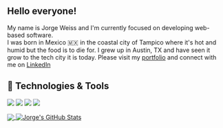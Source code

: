 ## Hello everyone! 
My name is Jorge Weiss and I'm currently focused on developing web-based software.  
I was born in Mexico 🇲🇽 in the coastal city of Tampico where it's hot and humid but the food is to die for. I grew up in Austin, TX and have seen it grow to the tech city it is today. Please visit my [portfolio](https://portfolio-jweiss.herokuapp.com/) and connect with me on [LinkedIn](linkedin.com/in/jorgeweiss1) 

## 🔧 Technologies & Tools
![](https://img.shields.io/badge/OS-Mac-informational?style=flat&logo=apple&logoColor=white&color=1486bd)
![](https://img.shields.io/badge/Code-Python-informational?style=flat&logo=python&logoColor=white&color=ffbf4b)
![](https://img.shields.io/badge/Code-JavaScript-informational?style=flat&logo=javascript&logoColor=white&color=ffbf4b)
![](https://img.shields.io/badge/Tools-PostgreSQL-informational?style=flat&logo=postgresql&logoColor=white&color=2bbc8a)

<a href="https://github.com/JAWeiss89/JAWeiss89">
<img align="center" src="https://github-readme-stats.vercel.app/api/top-langs/?username=JAWeiss89&hide=html,css&html&title_color=ffffff&text_color=c9cacc&icon_color=2bbc8a&bg_color=1d1f21" />
</a>
<a href="https://github.com/JAWeiss89/JAWeiss89">
<img align="center" src="https://github-readme-stats.vercel.app/api?username=JAWeiss89&hide=stars,contribs&show_icons=true&line_height=27&count_private=true&title_color=ffffff&text_color=c9cacc&icon_color=2bbc8a&bg_color=1d1f21" alt="Jorge's GitHub Stats" />
</a>

<!--
**JAWeiss89/JAWeiss89** is a ✨ _special_ ✨ repository because its `README.md` (this file) appears on your GitHub profile.

Here are some ideas to get you started:

- 🔭 I’m currently working on ...
- 🌱 I’m currently learning ...
- 👯 I’m looking to collaborate on ...
- 🤔 I’m looking for help with ...
- 💬 Ask me about ...
- 📫 How to reach me: ...
- 😄 Pronouns: ...
- ⚡ Fun fact: ...
-->
